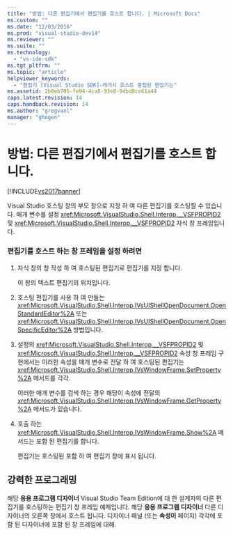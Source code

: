 ```yaml
---
title: "방법: 다른 편집기에서 편집기를 호스트 합니다. | Microsoft Docs"
ms.custom: ""
ms.date: "12/03/2016"
ms.prod: "visual-studio-dev14"
ms.reviewer: ""
ms.suite: ""
ms.technology: 
  - "vs-ide-sdk"
ms.tgt_pltfrm: ""
ms.topic: "article"
helpviewer_keywords: 
  - "편집기 [Visual Studio SDK]-레거시 호스트 중첩된 편집기는"
ms.assetid: 2b0eb705-fe94-4ca8-93e0-9dbd8ce61a44
caps.latest.revision: 14
caps.handback.revision: 14
ms.author: "gregvanl"
manager: "ghogen"
---
```

# 방법: 다른 편집기에서 편집기를 호스트 합니다.
[!INCLUDE[vs2017banner](../code-quality/includes/vs2017banner.md)]

Visual Studio 호스팅 창의 부모 창으로 지정 하 여 다른 편집기를 호스팅할 수 있습니다.  매개 변수를 설정 <xref:Microsoft.VisualStudio.Shell.Interop.__VSFPROPID2> 및 <xref:Microsoft.VisualStudio.Shell.Interop.__VSFPROPID2> 자식 창 프레임입니다.  
  
### 편집기를 호스트 하는 창 프레임을 설정 하려면  
  
1.  자식 창의 창 작성 하 여 호스팅된 편집기로 편집기를 지정 합니다.  
  
     이 창의 텍스트 편집기의 위치입니다.  
  
2.  호스팅 편집기를 사용 하 여 만들는 <xref:Microsoft.VisualStudio.Shell.Interop.IVsUIShellOpenDocument.OpenStandardEditor%2A> 또는 <xref:Microsoft.VisualStudio.Shell.Interop.IVsUIShellOpenDocument.OpenSpecificEditor%2A> 방법입니다.  
  
3.  설정의 <xref:Microsoft.VisualStudio.Shell.Interop.__VSFPROPID2> 및 <xref:Microsoft.VisualStudio.Shell.Interop.__VSFPROPID2> 속성 창 프레임 구현에서는 이러한 속성을 매개 변수로 전달 하 여 호스팅된 편집기는 <xref:Microsoft.VisualStudio.Shell.Interop.IVsWindowFrame.SetProperty%2A> 메서드를 각각.  
  
     이러한 매개 변수를 검색 하는 경우 해당이 속성에 전달의 <xref:Microsoft.VisualStudio.Shell.Interop.IVsWindowFrame.GetProperty%2A> 메서드가 있습니다.  
  
4.  호출 하는 <xref:Microsoft.VisualStudio.Shell.Interop.IVsWindowFrame.Show%2A> 메서드는 포함 된 편집기를 합니다.  
  
     편집기는 호스팅된 포함 하 여 편집기 창에 표시 됩니다.  
  
## 강력한 프로그래밍  
 해당  **응용 프로그램 디자이너** Visual Studio Team Edition에 대 한 설계자의 다른 편집기를 호스팅하는 편집기 창 프레임 예제입니다.  해당  **응용 프로그램 디자이너** 다른 디자이너의 오른쪽 창에서 호스트 됩니다.  디자이너 패널 \(또는  **속성이** 페이지\) 각각에 포함 된 디자이너에 포함 된 창 프레임에 대해.